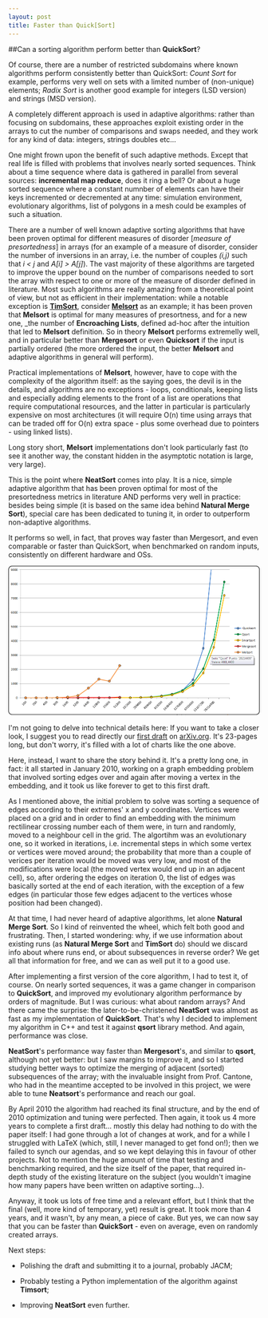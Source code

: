 ```yaml
---
layout: post
title: Faster than Quick[Sort]
---
```


##Can a sorting algorithm perform better than __QuickSort__?

Of course, there are a number of restricted subdomains where known algorithms perform consistently better than QuickSort: *Count Sort* for example, performs very well on sets with a limited number of (non-unique) elements; *Radix Sort* is another good example for integers (LSD version) and strings (MSD version).

A completely different approach is used in adaptive algorithms: rather than focusing on subdomains, these approaches exploit existing order in the arrays to cut the number of comparisons and swaps needed, and they work for any kind of data: integers, strings doubles etc...

One might frown upon the benefit of such adaptive methods. Except that real life is filled with problems that involves nearly sorted sequences. Think about a time sequence where data is gathered in parallel from several sources: **incremental map reduce**, does it ring a bell? Or about a huge sorted sequence where a constant numnber of elements can have their keys incremented or decremented at any time: simulation environment, evolutionary algorithms, list of polygons in a mesh could be examples of such a situation.

There are a number of well known adaptive sorting algorithms that have been proven optimal for different measures of disorder [_measure of presortedness_] in arrays (for an example of a measure of disorder, consider the number of inversions in an array, i.e. the number of couples _(i,j)_ such that _i < j_ and _A[i] > A[j]_). The vast majority of these algorithms are targeted to improve the upper bound on the number of comparisons needed to sort the array with respect to one or more of the measure of disorder defined in literature. Most such algorithms are really amazing from a theoretical point of view, but not as efficient in their implementation: while a notable exception is [__TimSort__](http://en.wikipedia.org/wiki/Timsort), consider [__Melsort__](http://link.springer.com/article/10.1007%2FBF01954897#page-1) as an example; it has been proven that __Melsort__ is optimal for many measures of presortness, and for a new one, _the number of **Encroaching Lists**, defined ad-hoc after the intuition that led to __Melsort__ definition. So in theory __Melsort__ performs extremelly well, and in particular better than __Mergesort__ or even __Quicksort__ if the input is partially ordered (the more ordered the input, the better __Melsort__ and adaptive algorithms in general will perform).

Practical implementations of __Melsort__, however, have to cope with the complexity of the algorithm itself: as the saying goes, the devil is in the details, and algorithms are no exceptions - loops, conditionals, keeping lists and especially adding elements to the front of a list are operations that require computational resources, and the latter in particular is particularly expensive on most architectures (it will require O(n) time using arrays that can be traded off for O(n) extra space - plus some overhead due to pointers - using linked lists).

Long story short, __Melsort__ implementations don't look particularly fast (to see it another way, the constant hidden in the asymptotic notation is large, very large).

This is the point where __NeatSort__ comes into play. It is a nice, simple adaptive algorithm that has been proven optimal for most of the presortedness metrics in literature AND performs very well in practice: besides being simple (it is based on the same idea behind __Natural Merge Sort__), special care has been dedicated to tuning it, in order to outperform non-adaptive algorithms.

It performs so well, in fact, that proves way faster than Mergesort, and even comparable or faster than QuickSort, when benchmarked on random inputs, consistently on different hardware and OSs.

![chart](../images/neatsort_fig_4.png)

I'm not going to delve into technical details here: If you want to take a closer look, I suggest you to read directly our [first draft](http://arxiv.org/abs/1407.6183) on [arXiv.org](http://arXiv.org). It's 23-pages long, but don't worry, it's filled with a lot of charts like the one above.

Here, instead, I want to share the story behind it. It's a pretty long one, in fact: it all started in January 2010, working on a graph embedding problem that involved sorting edges over and again after moving a vertex in the embedding, and it took us like forever to get to this first draft.

As I mentioned above, the initial problem to solve was sorting a sequence of edges according to their extremes' x and y coordinates. Vertices were placed on a grid and in order to find an embedding with the minimum rectilinear crossing number each of them were, in turn and randomly, moved to a neighbour cell in the grid. The algortihm was an evolutionary one, so it worked in iterations, i.e. incremental steps in which some vertex or vertices were moved around; the probability that more than a couple of verices per iteration would be moved was very low, and most of the modifications were local (the moved vertex would end up in an adjacent cell), so, after ordering the edges on iteration 0, the list of edges was basically sorted at the end of each iteration, with the exception of a few edges (in particular those few edges adjacent to the vertices whose position had been changed).

At that time, I had never heard of adaptive algorithms, let alone __Natural Merge Sort__. So I kind of reinvented the wheel, which felt both good and frustrating. Then, I started wondering: why, if we use information about existing runs (as  __Natural Merge Sort__ and __TimSort__ do) should we discard info about where runs end, or about subsequences in reverse order? We get all that information for free, and we can as well put it to a good use. 

After implementing a first version of the core algorithm, I had to test it, of course. On nearly sorted sequences, it was a game changer in comparison to __QuickSort__, and improved my evolutionary algorithm performance by orders of magnitude. But I was curious: what about random arrays? And there came the surprise: the later-to-be-christened __NeatSort__ was almost as fast as my implementation of __QuickSort__. That's why I decided to implement my algorithm in C++ and test it against __qsort__ library method. And again, performance was close.

__NeatSort__'s performance way faster than __Mergesort__'s, and similar to __qsort__, although not yet better: but I saw margins to improve it, and so I started studying better ways to optimize the merging of adjacent (sorted) subsequences of the array; with the invaluable insight from Prof. Cantone, who had in the meantime accepted to be involved in this project, we were able to tune __Neatsort__'s performance and reach our goal.

By April 2010 the algorithm had reached its final structure, and by the end of 2010 optimization and tuning were perfected. Then again, it took us 4 more years to complete a first draft... mostly this delay had nothing to do with the paper itself: I had gone through a lot of changes at work, and for a while I struggled with LaTeX (which, still, I never managed to get fond on!); then we failed to synch our agendas, and so we kept delaying this in favour of other projects. Not to mention the huge amount of time that testing and benchmarking required, and the size itself of the paper, that required in-depth study of the existing literature on the subject (you wouldn't imagine how many papers have been written on adaptive sorting...).

Anyway, it took us lots of free time and a relevant effort, but I think that the final (well, more kind of temporary, yet) result is great.
It took more than 4 years, and it wasn't, by any mean, a piece of cake. But yes, we can now say that you can be faster than __QuickSort__ - even on average, even on randomly created arrays.


Next steps:

* Polishing the draft and submitting it to a journal, probably JACM;

* Probably testing a Python implementation of the algorithm against __Timsort__;

* Improving __NeatSort__ even further.